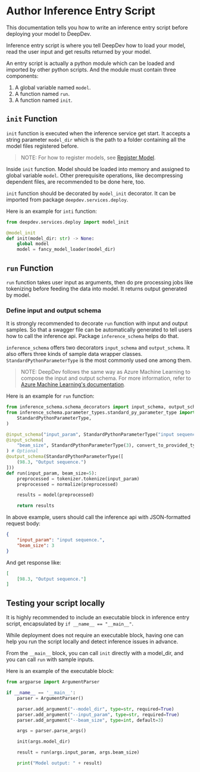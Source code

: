 # Author Inference Entry Script

This documentation tells you how to write an inference entry script before deploying your model to DeepDev.

Inference entry script is where you tell DeepDev how to load your model, read the user input and get results returned by your model.

An entry script is actually a python module which can be loaded and imported by other python scripts. And the module must contain three components:
1. A global variable named `model`.
2. A function named `run`.
3. A function named `init`.

## `init` Function
`init` function is executed when the inference service get start. It accepts a string parameter `model_dir` which is the path to a folder containing all the model files registered before.

> NOTE: For how to register models, see [Register Model](register-model.md).

Inside `init` function. Model should be loaded into memory and assigned to global variable `model`. Other prerequisite operations, like decompressing dependent files, are recommended to be done here, too.

`init` function should be decorated by `model_init` decorator. It can be imported from package `deepdev.services.deploy`.

Here is an example for `inti` function:
``` python
from deepdev.services.deploy import model_init

@model_init
def init(model_dir: str) -> None:
    global model
    model = fancy_model_loader(model_dir)
```

## `run` Function
`run` function takes user input as arguments, then do pre processing jobs like tokenizing before feeding the data into model. It returns output generated by model.

### Define input and output schema
It is strongly recommended to decorate `run` function with input and output samples. So that a swagger file can be automatically generated to tell users how to call the inference api. Package `inference_schema` helps do that.

`inference_schema` offers two decorators `input_schema` and `output_schema`. It also offers three kinds of sample data wrapper classes. `StandardPythonParameterType` is the most commonly used one among them.

> NOTE: DeepDev follows the same way as Azure Machine Learning to compose the input and output schema. For more information, refer to [Azure Machine Learning's documentation](https://docs.microsoft.com/en-us/azure/machine-learning/how-to-deploy-advanced-entry-script#automatically-generate-a-swagger-schema).

Here is an example for `run` function:
```python
from inference_schema.schema_decorators import input_schema, output_schema
from inference_schema.parameter_types.standard_py_parameter_type import (
    StandardPythonParameterType,
)

@input_schema("input_param", StandardPythonParameterType("input sequence.")) # Mandatory
@input_schema(
    "beam_size", StandardPythonParameterType(3), convert_to_provided_type=False
) # Optional
@output_schema(StandardPythonParameterType([
    (98.3, "Output sequence.")
]))
def run(input_param, beam_size=5):
    preprocessed = tokenizer.tokenize(input_param)
    preprocessed = normalize(preprocessed)

    results = model(preprocessed)

    return results
```

In above example, users should call the inference api with JSON-formatted request body:
``` json
{
    "input_param": "input sequence.",
    "beam_size": 3
}
```

And get response like:
``` json
[
    [98.3, "Output sequence."]
]
```

## Testing your script locally

It is highly recommended to include an executable block in inference entry script, encapsulated by `if __name__ == "__main__"`.

While deployment does not require an executable block, having one can help you run the script locally and detect inference issues in advance.

From the `__main__` block, you can call `init` directly with a model_dir, and you can call `run` with sample inputs.

Here is an example of the executable block:

```python
from argparse import ArgumentParser

if __name__ == '__main__':
    parser = ArgumentParser()

    parser.add_argument("--model_dir", type=str, required=True)
    parser.add_argument("--input_param", type=str, required=True)
    parser.add_argument("--beam_size", type=int, default=3)

    args = parser.parse_args()

    init(args.model_dir)

    result = run(args.input_param, args.beam_size)

    print("Model output: " + result)
```

